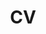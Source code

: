 ---
layout: cv
title: "CV"
permalink: /cv/
author_profile: true
permalink: /assets/pdf/Resume_Xuanlei_Zhao.pdf
cv_pdf: Resume_Xuanlei_Zhao.pdf
---